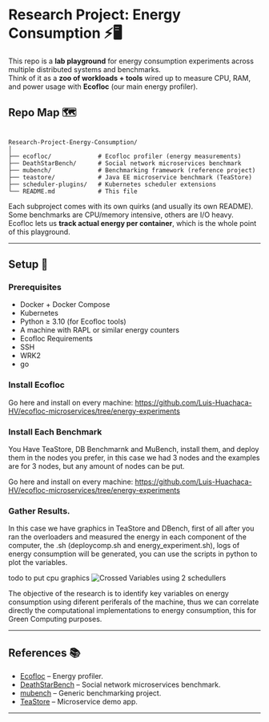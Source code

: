 
# Research Project: Energy Consumption ⚡️🖥️  


This repo is a **lab playground** for energy consumption experiments across multiple distributed systems and benchmarks.  
Think of it as a **zoo of workloads + tools** wired up to measure CPU, RAM, and power usage with **Ecofloc** (our main energy profiler).


## Repo Map 🗺️  

```

Research-Project-Energy-Consumption/
│
├── ecofloc/             # Ecofloc profiler (energy measurements)
├── DeathStarBench/      # Social network microservices benchmark
├── mubench/             # Benchmarking framework (reference project)
├── teastore/            # Java EE microservice benchmark (TeaStore)
├── scheduler-plugins/   # Kubernetes scheduler extensions
└── README.md            # This file

````

Each subproject comes with its own quirks (and usually its own README).  
Some benchmarks are CPU/memory intensive, others are I/O heavy.  
Ecofloc lets us **track actual energy per container**, which is the whole point of this playground.  

---

## Setup 🔧  

### Prerequisites  

- Docker + Docker Compose  
- Kubernetes 
- Python ≥ 3.10 (for Ecofloc tools)  
- A machine with RAPL or similar energy counters 
- Ecofloc Requirements
- SSH
- WRK2
- go
  

### Install Ecofloc  

Go here and install on every machine:
https://github.com/Luis-Huachaca-HV/ecofloc-microservices/tree/energy-experiments

### Install Each Benchmark

You Have TeaStore, DB Benchmarnk and MuBench, install them, and deploy them in the nodes you prefer, in this 
case we had 3 nodes and the examples are for 3 nodes, but any amount of nodes can be put.


Go here and install on every machine:
https://github.com/Luis-Huachaca-HV/ecofloc-microservices/tree/energy-experiments

### Gather Results.

In this case we have graphics in TeaStore and DBench, first of all after you ran the overloaders and measured the energy in each component of the computer, the .sh (deploycomp.sh and energy_experiment.sh), logs of energy consumption will be generated, you can use the scripts in python to plot the variables.

todo to put cpu graphics
![Crossed Variables using 2 schedullers](benchmarks/DeathStarBench/hotelReservation/kubernetes/figures/imgs/)


The objective of the research is to identify key variables on energy consumption using diferent periferals of 
the machine, thus we can correlate directly the computational implementations to energy consumption, this for Green Computing purposes. 

---


## References 📚

* [Ecofloc](https://github.com/bsc-dom/eco-floc) – Energy profiler.
* [DeathStarBench](https://github.com/delimitrou/DeathStarBench) – Social network microservices benchmark.
* [mubench](https://github.com/mubench/mubench) – Generic benchmarking project.
* [TeaStore](https://github.com/DescartesResearch/TeaStore) – Microservice demo app.

---


